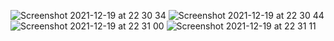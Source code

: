 ![Screenshot 2021-12-19 at 22 30 34](https://user-images.githubusercontent.com/94930434/146694834-0cda70b6-4eb1-48df-bb0a-9b0dc471d9de.png)
![Screenshot 2021-12-19 at 22 30 44](https://user-images.githubusercontent.com/94930434/146694837-a9c8af0a-be01-4766-aa3e-41a5e1b9b3b5.png)
![Screenshot 2021-12-19 at 22 31 00](https://user-images.githubusercontent.com/94930434/146694839-cc1e1fdc-74f2-4a05-9f97-f7324c4c5298.png)
![Screenshot 2021-12-19 at 22 31 11](https://user-images.githubusercontent.com/94930434/146694841-2146aa61-b923-46b3-9286-323a6d292edc.png)
